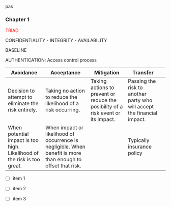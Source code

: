 pas
<h3>Chapter 1</h3>

<font color=red>TRIAD</font>


CONFIDENTIALITY - INTEGRITY - AVAILABILITY

BASELINE

AUTHENTICATION: Access control process


| Avoidance                                                               | Acceptance                                                                                                   | Mitigation                                                                        | Transfer                                                                |     |
| ----------------------------------------------------------------------- | ------------------------------------------------------------------------------------------------------------ | --------------------------------------------------------------------------------- | ----------------------------------------------------------------------- | --- |
| Decision to attempt to eliminate the risk entirely.                     | Taking no action to reduce the likelihood of a risk occurring.                                               | Taking actions to prevent or reduce the posibility of a risk event or its impact. | Passing the risk to another party who will accept the financial impact. |     |
| When potential impact is too high. Likelihood of the risk is too great. | When impact or likelihood of occurrence is negligible. When benefit is more than enough to offset that risk. |                                                                                   | Typically insurance policy                                              |     |

- [ ] item 1 
- [ ] item 2
- [ ] item 3










